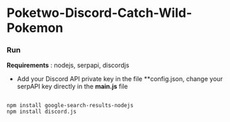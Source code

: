 # Poketwo-Discord-Catch-Wild-Pokemon


### Run

**Requirements** : nodejs, serpapi, discordjs

* Add your Discord API private key in the file **config.json, change your serpAPI key directly in the **main.js** file

```

npm install google-search-results-nodejs
npm install discord.js

```
